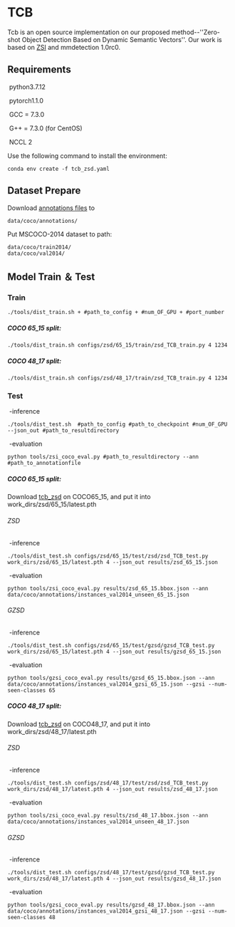 # TCB

Tcb is an open source implementation on our proposed method--''Zero-shot Object Detection Based on Dynamic Semantic Vectors''. Our work is based on [ZSI](https://github.com/zhengye1995/Zero-shot-Instance-Segmentation) and mmdetection 1.0rc0.

## Requirements

​	python3.7.12

​	pytorch1.1.0

​	GCC = 7.3.0

​	G++ = 7.3.0  (for CentOS) 

​	NCCL 2

Use the following command to install the environment:

```shell
conda env create -f tcb_zsd.yaml
```

## Dataset Prepare

Download  [annotations files](https://drive.google.com/drive/folders/1-7YCeapy6aOBszYFTBmIKSsPfyvZPKGl?usp=sharing) to

```
data/coco/annotations/
```

Put MSCOCO-2014 dataset to path:

```
data/coco/train2014/
data/coco/val2014/
```

## Model Train ＆ Test

### Train

```
./tools/dist_train.sh + #path_to_config + #num_OF_GPU + #port_number
```

##### COCO 65_15 split:

```
./tools/dist_train.sh configs/zsd/65_15/train/zsd_TCB_train.py 4 1234
```

##### COCO 48_17 split:

```
./tools/dist_train.sh configs/zsd/48_17/train/zsd_TCB_train.py 4 1234
```

### Test

​	-inference

```
./tools/dist_test.sh  #path_to_config #path_to_checkpoint #num_OF_GPU --json_out #path_to_resultdirectory
```

​	-evaluation

```
python tools/zsi_coco_eval.py #path_to_resultdirectory --ann #path_to_annotationfile
```

##### COCO 65_15 split:

Download [tcb_zsd](https://drive.google.com/drive/folders/1uFb6YfC99js_N4LfRcGCqRTuGQ6pSgYq?usp=sharing) on COCO65_15, and put it into work_dirs/zsd/65_15/latest.pth

###### ZSD

​	-inference

```
./tools/dist_test.sh configs/zsd/65_15/test/zsd/zsd_TCB_test.py work_dirs/zsd/65_15/latest.pth 4 --json_out results/zsd_65_15.json
```

​	-evaluation

```
python tools/zsi_coco_eval.py results/zsd_65_15.bbox.json --ann data/coco/annotations/instances_val2014_unseen_65_15.json
```

###### GZSD

​	-inference

```
./tools/dist_test.sh configs/zsd/65_15/test/gzsd/gzsd_TCB_test.py work_dirs/zsd/65_15/latest.pth 4 --json_out results/gzsd_65_15.json
```

​	-evaluation

```
python tools/gzsi_coco_eval.py results/gzsd_65_15.bbox.json --ann data/coco/annotations/instances_val2014_gzsi_65_15.json --gzsi --num-seen-classes 65
```

##### COCO 48_17 split:

Download [tcb_zsd](https://drive.google.com/drive/folders/1uFb6YfC99js_N4LfRcGCqRTuGQ6pSgYq?usp=sharing) on COCO48_17, and put it into work_dirs/zsd/48_17/latest.pth

###### ZSD

​	-inference

```
./tools/dist_test.sh configs/zsd/48_17/test/zsd/zsd_TCB_test.py work_dirs/zsd/48_17/latest.pth 4 --json_out results/zsd_48_17.json
```

​	-evaluation

```
python tools/zsi_coco_eval.py results/zsd_48_17.bbox.json --ann data/coco/annotations/instances_val2014_unseen_48_17.json 
```

###### GZSD

​	-inference

```
./tools/dist_test.sh configs/zsd/48_17/test/gzsd/gzsd_TCB_test.py work_dirs/zsd/48_17/latest.pth 4 --json_out results/gzsd_48_17.json
```

​	-evaluation

```
python tools/gzsi_coco_eval.py results/gzsd_48_17.bbox.json --ann data/coco/annotations/instances_val2014_gzsi_48_17.json --gzsi --num-seen-classes 48
```

